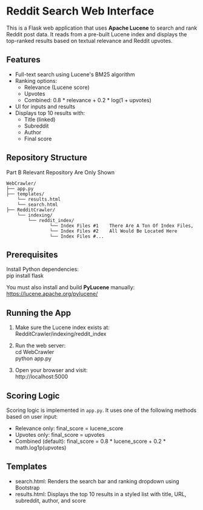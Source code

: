 # Reddit Search Web Interface

This is a Flask web application that uses **Apache Lucene** to search and rank Reddit post data. It reads from a pre-built Lucene index and displays the top-ranked results based on textual relevance and Reddit upvotes.

## Features

- Full-text search using Lucene's BM25 algorithm  
- Ranking options:  
  - Relevance (Lucene score)  
  - Upvotes  
  - Combined: 0.8 * relevance + 0.2 * log(1 + upvotes)
- UI for inputs and results
- Displays top 10 results with:  
  - Title (linked)  
  - Subreddit  
  - Author  
  - Final score

## Repository Structure

Part B Relevant Repository Are Only Shown

```
WebCrawler/
├── app.py
├── templates/
    └── results.html
    └── search.html
├── RedditCrawler/
    └── indexing/
        └── reddit_index/
                └── Index Files #1    There Are A Ton Of Index Files,
                └── Index Files #2    All Would Be Located Here
                └── Index Files #...
```

## Prerequisites

Install Python dependencies:  
pip install flask

You must also install and build **PyLucene** manually:  
https://lucene.apache.org/pylucene/

## Running the App

1. Make sure the Lucene index exists at:  
RedditCrawler/indexing/reddit_index

2. Run the web server:  
cd WebCrawler  
python app.py

3. Open your browser and visit:  
http://localhost:5000

##  Scoring Logic

Scoring logic is implemented in `app.py`. It uses one of the following methods based on user input:

- Relevance only: final_score = lucene_score  
- Upvotes only: final_score = upvotes  
- Combined (default): final_score = 0.8 * lucene_score + 0.2 * math.log1p(upvotes)

## Templates

- search.html: Renders the search bar and ranking dropdown using Bootstrap  
- results.html: Displays the top 10 results in a styled list with title, URL, subreddit, author, and score
